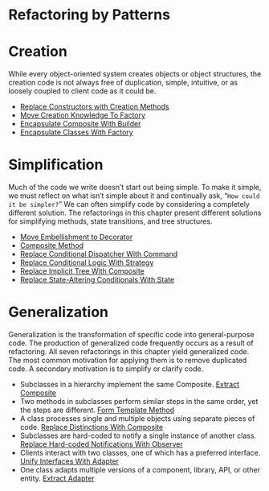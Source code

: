 # Refactoring by Patterns

# Creation

While every object-oriented system creates objects or object structures, the creation code is not always free of duplication, simple, intuitive, or as loosely coupled to client code as it could be.
* [Replace Constructors with Creation Methods](https://github.com/gunya/refactoring/tree/master/src/main/java/com/hepexta/refactoring/loanrisk/objectcreation)
* [Move Creation Knowledge To Factory](https://github.com/gunya/refactoring/tree/master/src/main/java/com/hepexta/refactoring/creational/htmlparser)
* [Encapsulate Composite With Builder](https://github.com/gunya/refactoring/tree/master/src/main/java/com/hepexta/refactoring/encapsuation/composit)
* [Encapsulate Classes With Factory](https://github.com/gunya/refactoring/tree/master/src/main/java/com/hepexta/refactoring/encapsuation/descriptors)

# Simplification

Much of the code we write doesn’t start out being simple. To make it simple, we must reflect on what isn’t simple about it and continually ask, “`How could it be simpler?`” We can often simplify code by considering a completely different solution. The refactorings in this chapter present different solutions for simplifying methods, state transitions, and tree structures.

* [Move Embellishment to Decorator](https://github.com/gunya/refactoring/tree/master/src/main/java/com/hepexta/refactoring/simplification/embelishmenttodecorator)
* [Composite Method](https://github.com/gunya/refactoring/tree/master/src/main/java/com/hepexta/refactoring/simplification/compositmethod)
* [Replace Conditional Dispatcher With Command](https://github.com/gunya/refactoring/tree/master/src/main/java/com/hepexta/refactoring/simplification/replaceCondDispatcherWithCommand)
* [Replace Conditional Logic With Strategy](https://github.com/gunya/refactoring/tree/master/src/main/java/com/hepexta/refactoring/simplification/replaceconditwithstrategy)
* [Replace Implicit Tree With Composite](https://github.com/gunya/refactoring/tree/master/src/main/java/com/hepexta/refactoring/simplification/replaceImplicitTreeWithComposite)
* [Replace State-Altering Conditionals With State](https://github.com/gunya/refactoring/tree/master/src/main/java/com/hepexta/refactoring/simplification/replacestatealteredwithstate)

# Generalization

Generalization is the transformation of specific code into general-purpose code. The production of generalized code frequently occurs as a result of refactoring. All seven refactorings in this chapter yield generalized code. The most common motivation for applying them is to remove duplicated code. A secondary motivation is to simplify or clarify code.

* Subclasses in a hierarchy implement the same Composite.
[Extract Composite](https://github.com/gunya/refactoring/tree/master/src/main/java/com/hepexta/refactoring/generalization/extractcomposite)
* Two methods in subclasses perform similar steps in the same order, yet the steps are different.
[Form Template Method](https://github.com/gunya/refactoring/tree/master/src/main/java/com/hepexta/refactoring/generalization/formtemplatemethod)
* A class processes single and multiple objects using separate pieces of code.
[Replace Distinctions With Composite](https://github.com/gunya/refactoring/tree/master/src/main/java/com/hepexta/refactoring/generalization/replaceDistinctionsWithComposite)
* Subclasses are hard-coded to notify a single instance of another class.
[Replace Hard-coded Notifications With Observer](https://github.com/gunya/refactoring/tree/master/src/main/java/com/hepexta/refactoring/generalization/replaceHardcodedNtfWithObserver)
* Clients interact with two classes, one of which has a preferred interface.
[Unify Interfaces With Adapter](https://github.com/gunya/refactoring/tree/master/src/main/java/com/hepexta/refactoring/generalization/unifyinterfacewithadapter)
* One class adapts multiple versions of a component, library, API, or other entity.
[Extract Adapter](https://github.com/gunya/refactoring/tree/master/src/main/java/com/hepexta/refactoring/generalization/extractadapter)
